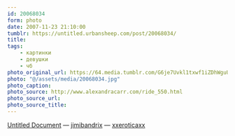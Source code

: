 ```yaml
---
id: 20068034
form: photo
date: 2007-11-23 21:10:00
tumblr: https://untitled.urbansheep.com/post/20068034/
title:
tags:
    - картинки
    - девушки
    - чб
photo_original_url: https://64.media.tumblr.com/G6je7Uvkl1txwf1iZDhWguUO_400.jpg
photo: "@/assets/media/20068034.jpg"
photo_caption:
photo_source: http://www.alexandracarr.com/ride_550.html
photo_source_url:
photo_source_title:
---
```


<p><a href="http://www.alexandracarr.com/ride_550.html">Untitled Document</a> — <a href="http://jimibandrix.tumblr.com/">jimibandrix</a> — <a href="http://xxeroticaxx.tumblr.com/">xxeroticaxx</a></p>
